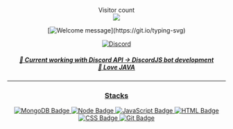 <p align="center"> 
  Visitor count<br>
  <img src="https://profile-counter.glitch.me/%7Bjvrl18%7D/count.svg" />
</p>
<!-- Took from https://github.com/insolitum/insolitum](https://github.com/Joaopedromach) -->
	
<div align="center">
	
<div align="center" width="fit-content">
	
[![Welcome message](https://readme-typing-svg.herokuapp.com?color=e6dc2e&lines=Hi,+i'm+João+Machado+developer+Java.)](https://git.io/typing-svg)	

<a href="https://discord.com/users/429771320964939787">
<img src="https://lanyard.cnrad.dev/api/429771320964939787" alt="Discord"/>
</div>

<h5 align="center" width="fit-content">
🎯 Current working with Discord API -> DiscordJS bot development<br>
🤍 Love JAVA 
</h5>
	
	
</div>

---

 <div style="display: inline_block" align="center">
  <p style="text-align: center;">
  
### Stacks

<!-- ![VueJS Badge](https://img.shields.io/badge/Vue.js-35495e?style=for-the-badge&logo=vue.js&logoColor=42b883)
![React](https://img.shields.io/badge/react-%2320232a.svg?style=for-the-badge&logo=react&logoColor=%2361DAFB) -->
<!-- ![Bootstrap](https://img.shields.io/badge/Bootstrap-%2320232a.svg?style=for-the-badge&logo=bootstrap&logoColor=%424242) -->
<!-- ![Express Badge](https://img.shields.io/badge/-Express.js-green?style=for-the-badge&logo=Express&logoColor=black) -->
![MongoDB Badge](https://img.shields.io/badge/MongoDB-0?style=for-the-badge&logo=MongoDB&logoColor=white)
![Node Badge](https://img.shields.io/badge/--339933?style=for-the-badge&logo=node.js&logoColor=white)
![JavaScript Badge](https://img.shields.io/badge/-Mysql-FCC624?style=for-the-badge&logo=MySql&logoColor=323330)
![HTML Badge](https://img.shields.io/badge/-SpringBoot-E34F26?style=for-the-badge&logo=SpringBoot5&logoColor=white)
![CSS Badge](https://img.shields.io/badge/-Java-1572B6?style=for-the-badge&logo=Java3&logoColor=white)
![Git Badge](https://img.shields.io/badge/-Git-F05032?style=for-the-badge&logo=git&logoColor=white)
